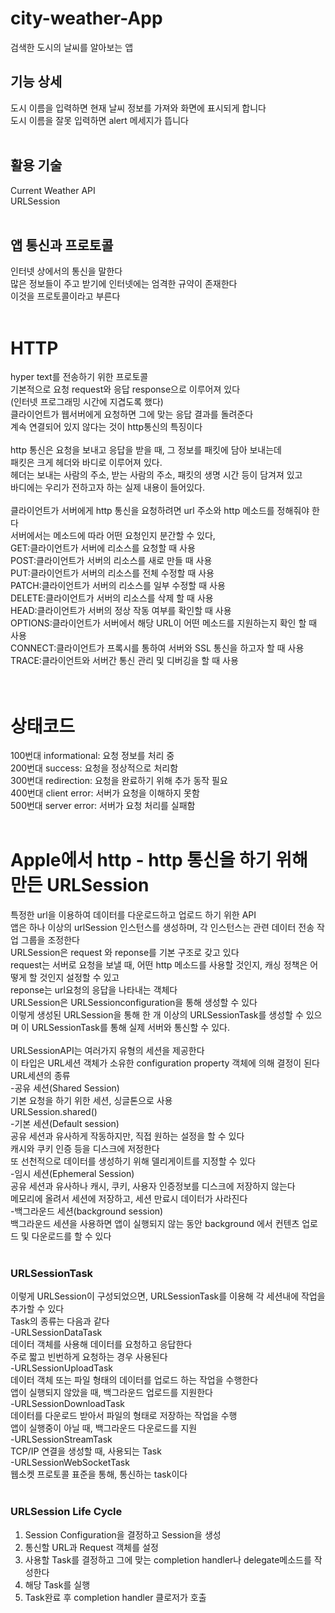 # city-weather-App
검색한 도시의 날씨를 알아보는 앱<br>
## 기능 상세
도시 이름을 입력하면 현재 날씨 정보를 가져와 화면에 표시되게 합니다<br>
도시 이름을 잘못 입력하면 alert 메세지가 뜹니다<br>
<br>
## 활용 기술
Current Weather API<br>
URLSession<br>
<br>
## 앱 통신과 프로토콜
인터넷 상에서의 통신을 말한다<br>
많은 정보들이 주고 받기에 인터넷에는 엄격한 규약이 존재한다<br>
이것을 프로토콜이라고 부른다<br>
<br>
# HTTP
hyper text를 전송하기 위한 프로토콜<br>
기본적으로 요청 request와 응답 response으로 이루어져 있다<br>
(인터넷 프로그래밍 시간에 지겹도록 했다)<br>
클라이언트가 웹서버에게 요청하면 그에 맞는 응답 결과를 돌려준다<br>
계속 연결되어 있지 않다는 것이 http통신의 특징이다<br>
<br>
http 통신은 요청을 보내고 응답을 받을 때, 그 정보를 패킷에 담아 보내는데 <br>
패킷은 크게 헤더와 바디로 이루어져 있다.<br>
헤더는 보내는 사람의 주소, 받는 사람의 주소, 패킷의 생명 시간 등이 담겨져 있고<br>
바디에는 우리가 전하고자 하는 실제 내용이 들어있다.<br>
<br>
클라이언트가 서버에게 http 통신을 요청하려면 url 주소와 http 메소드를 정해줘야 한다<br>
서버에서는 메소드에 따라 어떤 요청인지 분간할 수 있다,<br>
GET:클라이언트가 서버에 리소스를 요청할 때 사용<br>
POST:클라이언트가 서버의 리소스를 새로 만들 때 사용<br>
PUT:클라이언트가 서버의 리소스를 전체 수정할 때 사용<br>
PATCH:클라이언트가 서버의 리소스를 일부 수정할 때 사용<br>
DELETE:클라이언트가 서버의 리소스를 삭제 할 때 사용<br>
HEAD:클라이언트가 서버의 정상 작동 여부를 확인할 때 사용<br>
OPTIONS:클라이언트가 서버에서 해당 URL이 어떤 메소드를 지원하는지 확인 할 때 사용<br>
CONNECT:클라이언트가 프록시를 통하여 서버와 SSL 통신을 하고자 할 때 사용<br>
TRACE:클라이언트와 서버간 통신 관리 및 디버깅을 할 때 사용<br>
<br>
<br>
# 상태코드
100번대 informational: 요청 정보를 처리 중<br>
200번대 success: 요청을 정상적으로 처리함<br>
300번대 redirection: 요청을 완료하기 위해 추가 동작 필요<br>
400번대 client error: 서버가 요청을 이해하지 못함<br>
500번대 server error: 서버가 요청 처리를 실패함<br>
<br>
# Apple에서 http - http 통신을 하기 위해 만든 URLSession
특정한 url을 이용하여 데이터를 다운로드하고 업로드 하기 위한 API<br>
앱은 하나 이상의 urlSession 인스턴스를 생성하며, 각 인스턴스는 관련 데이터 전송 작업 그룹을 조정한다<br>
URLSession은 request 와 reponse를 기본 구조로 갖고 있다<br>
request는 서버로 요청을 보낼 때, 어떤 http 메소드를 사용할 것인지, 캐싱 정책은 어떻게 할 것인지 설정할 수 있고<br>
reponse는 url요청의 응답을 나타내는 객체다<br>
URLSession은 URLSessionconfiguration을 통해 생성할 수 있다<br>
이렇게 생성된 URLSession을 통해 한 개 이상의 URLSessionTask를 생성할 수 있으며 이 URLSessionTask를 통해 실제 서버와 통신할 수 있다.<br>
<br>
URLSessionAPI는 여러가지 유형의 세션을 제공한다<br>
이 타입은 URL세션 객체가 소유한 configuration property 객체에 의해 결정이 된다<br>
URL세션의 종류<br>
-공유 세션(Shared Session)<br>
기본 요청을 하기 위한 세션, 싱글톤으로 사용<br>
URLSession.shared()<br>
-기본 세션(Default session)<br>
공유 세션과 유사하게 작동하지만, 직접 원하는 설정을 할 수 있다<br>
캐시와 쿠키 인증 등을 디스크에 저정한다<br>
또 선천적으로 데이터를 생성하기 위해 델리게이트를 지정할 수 있다<br>
-임시 세션(Ephemeral Session)<br>
공유 세션과 유사하나 캐시, 쿠키, 사용자 인증정보를 디스크에 저장하지 않는다<br>
메모리에 올려서 세션에 저장하고, 세션 만료시 데이터가 사라진다<br>
-백그라운드 세션(background session)<br>
백그라운드 세션을 사용하면 앱이 실행되지 않는 동안 background 에서 컨텐츠 업로드 및 다운로드를 할 수 있다<br>
<br>
### URLSessionTask
이렇게 URLSession이 구성되었으면, URLSessionTask를 이용해 각 세션내에 작업을 추가할 수 있다<br>
Task의 종류는 다음과 같다<br>
-URLSessionDataTask<br>
데이터 객체를 사용해 데이터를 요청하고 응답한다<br>
주로 짧고 빈번하게 요청하는 경우 사용된다<br>
-URLSessionUploadTask<br>
데이터 객체 또는 파일 형태의 데이터를 업로드 하는 작업을 수행한다<br>
앱이 실행되지 않았을 때, 백그라운드 업로드를 지원한다<br>
-URLSessionDownloadTask<br>
데이터를 다운로드 받아서 파일의 형태로 저장하는 작업을 수행<br>
앱이 실행중이 아닐 때, 백그라운드 다운로드를 지원<br>
-URLSessionStreamTask<br>
TCP/IP 연결을 생성할 때, 사용되는 Task<br>
-URLSessionWebSocketTask<br>
웹소켓 프로토콜 표준을 통해, 통신하는 task이다<br>
<br>
### URLSession Life Cycle
1. Session Configuration을 결정하고 Session을 생성<br>
2. 통신할 URL과 Request 객체를 설정<br>
3. 사용할 Task를 결정하고 그에 맞는 completion handler나 delegate메소드를 작성한다<br>
4. 해당 Task를 실행<br>
5. Task완료 후 completion handler 클로저가 호출<br>
<br>
